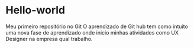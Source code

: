 # Hello-world
Meu primeiro repositório no Git
O aprendizado de Git hub tem como intuito uma nova fase de aprendizado onde inicio minhas atividades como UX Designer na empresa qual trabalho.
